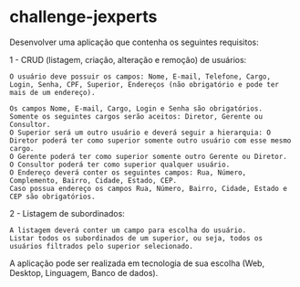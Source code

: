 # challenge-jexperts
Desenvolver uma aplicação que contenha os seguintes requisitos: 

1 - CRUD (listagem, criação, alteração e remoção) de usuários: 

    O usuário deve possuir os campos: Nome, E-mail, Telefone, Cargo, Login, Senha, CPF, Superior, Endereços (não obrigatório e pode ter mais de um endereço).

    Os campos Nome, E-mail, Cargo, Login e Senha são obrigatórios. 
    Somente os seguintes cargos serão aceitos: Diretor, Gerente ou Consultor. 
    O Superior será um outro usuário e deverá seguir a hierarquia: O Diretor poderá ter como superior somente outro usuário com esse mesmo cargo. 
    O Gerente poderá ter como superior somente outro Gerente ou Diretor. 
    O Consultor poderá ter como superior qualquer usuário. 
    O Endereço deverá conter os seguintes campos: Rua, Número, Complemento, Bairro, Cidade, Estado, CEP. 
    Caso possua endereço os campos Rua, Número, Bairro, Cidade, Estado e CEP são obrigatórios. 

2 - Listagem de subordinados: 

    A listagem deverá conter um campo para escolha do usuário. 
    Listar todos os subordinados de um superior, ou seja, todos os usuários filtrados pelo superior selecionado. 

A aplicação pode ser realizada em tecnologia de sua escolha (Web, Desktop, Linguagem, Banco de dados).

